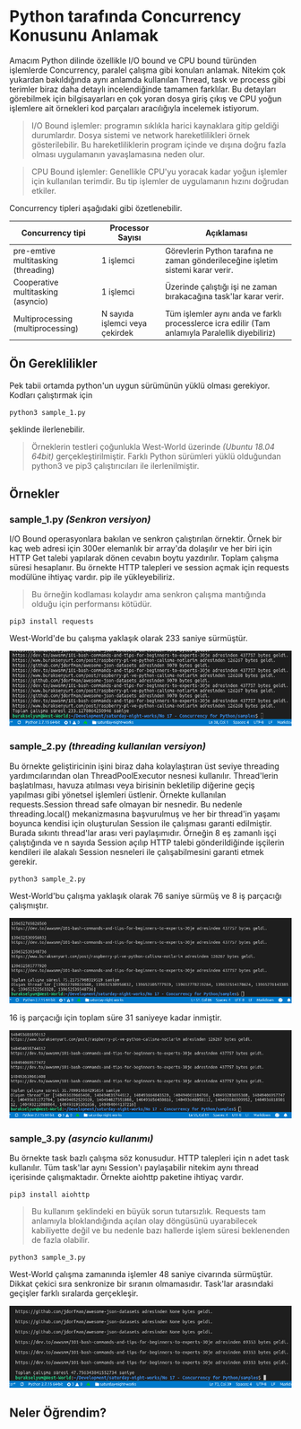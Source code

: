 # Python tarafında Concurrency Konusunu Anlamak

Amacım Python dilinde özellikle I/O bound ve CPU bound türünden işlemlerde Concurrency, paralel çalışma gibi konuları anlamak. Nitekim çok yukardan bakıldığında aynı anlamda kullanılan Thread, task ve process gibi terimler biraz daha detaylı incelendiğinde tamamen farklılar. Bu detayları görebilmek için bilgisayarları en çok yoran dosya giriş çıkış ve CPU yoğun işlemlere ait örnekleri kod parçaları aracılığıyla incelemek istiyorum.

>I/O Bound işlemler: programın sıklıkla harici kaynaklara gitip geldiği durumlardır. Dosya sistemi ve network hareketlilikleri örnek gösterilebilir. Bu hareketliliklerin program içinde ve dışına doğru fazla olması uygulamanın yavaşlamasına neden olur.

>CPU Bound işlemler: Genellikle CPU'yu yoracak kadar yoğun işlemler için kullanılan terimdir. Bu tip işlemler de uygulamanın hızını doğrudan etkiler. 

Concurrency tipleri aşağıdaki gibi özetlenebilir.

| Concurrency tipi                     | Processor Sayısı               | Açıklaması                                                                                       |
|--------------------------------------|--------------------------------|--------------------------------------------------------------------------------------------------|
| pre-emtive multitasking  (threading) | 1 işlemci                      | Görevlerin Python tarafına ne zaman gönderileceğine işletim sistemi karar verir.                 |
| Cooperative multitasking  (asyncio)  | 1 işlemci                      | Üzerinde çalıştığı işi ne zaman bırakacağına task'lar karar verir.                               |
| Multiprocessing  (multiprocessing)   | N sayıda işlemci veya çekirdek | Tüm işlemler aynı anda ve farklı processlerce icra edilir (Tam anlamıyla Paralellik diyebiliriz) |

## Ön Gereklilikler

Pek tabii ortamda python'un uygun sürümünün yüklü olması gerekiyor. Kodları çalıştırmak için 

```
python3 sample_1.py
```

şeklinde ilerlenebilir.

>Örneklerin testleri çoğunlukla West-World üzerinde _(Ubuntu 18.04 64bit)_ gerçekleştirilmiştir. Farklı Python sürümleri yüklü olduğundan python3 ve pip3 çalıştırıcıları ile ilerlenilmiştir.

## Örnekler

### sample_1.py _(Senkron versiyon)_

I/O Bound operasyonlara bakılan ve senkron çalıştırılan örnektir. Örnek bir kaç web adresi için 300er elemanlık bir array'da dolaşılır ve her biri için HTTP Get talebi yapılarak dönen cevabın boytu yazdırılır. Toplam çalışma süresi hesaplanır. Bu örnekte HTTP talepleri ve session açmak için requests modülüne ihtiyaç vardır. pip ile yükleyebiliriz.

>Bu örneğin kodlaması kolaydır ama senkron çalışma mantığında olduğu için performansı kötüdür.

```
pip3 install requests
```

West-World'de bu çalışma yaklaşık olarak 233 saniye sürmüştür.

![cover_1.png](cover_1.png)

### sample_2.py _(threading kullanılan versiyon)_

Bu örnekte geliştiricinin işini biraz daha kolaylaştıran üst seviye threading yardımcılarından olan ThreadPoolExecutor nesnesi kullanılır. Thread'lerin başlatılması, havuza atılması veya birisinin bekletilip diğerine geçiş yapılması gibi yönetsel işlemleri üstlenir. Örnekte kullanılan requests.Session thread safe olmayan bir nesnedir. Bu nedenle threading.local() mekanizmasına başvurulmuş ve her bir thread'in yaşamı boyunca kendisi için oluşturulan Session ile çalışması garanti edilmiştir. Burada sıkıntı thread'lar arası veri paylaşımıdır. Örneğin 8 eş zamanlı işçi çalıştığında ve n sayıda Session açılıp HTTP talebi gönderildiğinde işçilerin kendileri ile alakalı Session nesneleri ile çalışabilmesini garanti etmek gerekir.

```
python3 sample_2.py
```

West-World'bu çalışma yaklaşık olarak 76 saniye sürmüş ve 8 iş parçacığı çalışmıştır.

![cover_2.png](cover_2.png)

16 iş parçacığı için toplam süre 31 saniyeye kadar inmiştir.

![cover_2-3.png](cover_3.png)

### sample_3.py _(asyncio kullanımı)_

Bu örnekte task bazlı çalışma söz konusudur. HTTP talepleri için n adet task kullanılır. Tüm task'lar aynı Session'ı paylaşabilir nitekim aynı thread içerisinde çalışmaktadır. Örnekte aiohttp paketine ihtiyaç vardır.

```
pip3 install aiohttp
```

>Bu kullanım şeklindeki en büyük sorun tutarsızlık. Requests tam anlamıyla bloklandığında açılan olay döngüsünü uyarabilecek kabiliyette değil ve bu nedenle bazı hallerde işlem süresi beklenenden de fazla olabilir.

```
python3 sample_3.py
```

West-World çalışma zamanında işlemler 48 saniye civarında sürmüştür. Dikkat çekici sıra senkronize bir sıranın olmamasıdır. Task'lar arasındaki geçişler farklı sıralarda gerçekleşir.

![cover_4.png](cover_4.png)

## Neler Öğrendim?